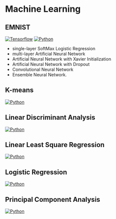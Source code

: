 # Machine Learning

## EMNIST

[![Tensorflow](https://img.shields.io/badge/Tensorflow-1.0-green.svg)](https://shields.io/) [![Python](https://img.shields.io/badge/Python-3.7.2-blue.svg)](https://shields.io/)

- single-layer SoftMax Logistic Regression
- multi-layer Artificial Neural Network
- Artificial Neural Network with Xavier Initialization
- Artificial Neural Network with Dropout
- Convolutional Neural Network
- Ensemble Neural Network.

## K-means

[![Python](https://img.shields.io/badge/Python-3.7.2-blue.svg)](https://shields.io/)

## Linear Discriminant Analysis

[![Python](https://img.shields.io/badge/Python-3.7.2-blue.svg)](https://shields.io/)

## Linear Least Square Regression

[![Python](https://img.shields.io/badge/Python-3.7.2-blue.svg)](https://shields.io/)

## Logistic Regression

[![Python](https://img.shields.io/badge/Python-3.7.2-blue.svg)](https://shields.io/)

## Principal Component Analysis

[![Python](https://img.shields.io/badge/Python-3.7.2-blue.svg)](https://shields.io/)
